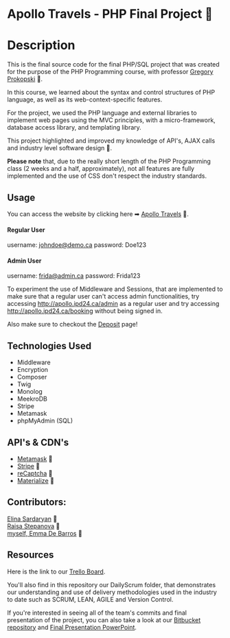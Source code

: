 # Apollo Travels - PHP Final Project 🚀
# Description

This is the final source code for the final PHP/SQL project that was created for the purpose of the PHP Programming course, with professor [Gregory Prokopski](https://www.linkedin.com/in/prokopski/) 🔗.

In this course, we learned about the syntax and control structures of PHP language, as well as its web-context-specific features.

For the project, we used the PHP language and external libraries to implement web pages using the MVC principles, with a micro-framework, database access library, and templating library.

This project highlighted and improved my knowledge of API's, AJAX calls and industry level software design 🎨.

**Please note** that, due to the really short length of the PHP Programming class (2 weeks and a half, approximately), not all features are fully implemented and the use of CSS don't respect the industry standards.

## Usage

You can access the website by clicking here ➡ [Apollo Travels](http://apollo.ipd24.ca/) 🔗.

#### Regular User
username: johndoe@demo.ca
password: Doe123

#### Admin User
username: frida@admin.ca
password: Frida123

To experiment the use of Middleware and Sessions, that are implemented to make sure that a regular user can't access admin functionalities, try accessing <http://apollo.ipd24.ca/admin> as a regular user and try accessing <http://apollo.ipd24.ca/booking> without being signed in.

Also make sure to checkout the [Deposit](http://apollo.ipd24.ca/bookingdeposit) page!

## Technologies Used

* Middleware
* Encryption
* Composer
* Twig
* Monolog
* MeekroDB
* Stripe
* Metamask
* phpMyAdmin (SQL)

## API's & CDN's
* [Metamask](https://docs.metamask.io/guide/) 🔗
* [Stripe](https://stripe.com/docs) 🔗
* [reCaptcha](https://www.google.com/recaptcha/about/) 🔗
* [Materialize](https://materializecss.com/getting-started.html) 🔗


## Contributors:
[Elina Sardaryan](https://www.linkedin.com/in/elina-sardaryan/) 🔗   
[Raisa Stepanova](https://www.linkedin.com/in/raisa-stepanova-timina-0b711a202/) 🔗   
[myself, Emma De Barros](https://www.linkedin.com/in/emma-de-barros/) 🔗

## Resources

Here is the link to our [Trello Board](https://trello.com/b/KQgY9ITw/apollotravels).

You'll also find in this repository our DailyScrum folder, that demonstrates our understanding and use of delivery methodologies used in the industry to date such as SCRUM, LEAN, AGILE and Version Control. 

If you're interested in seeing all of the team's commits and final presentation of the project, you can also take a look at our [Bitbucket repository](https://bitbucket.org/emma96/apollotravels/src/master/) and [Final Presentation PowerPoint](https://johnabbott-my.sharepoint.com/:p:/r/personal/6169535_johnabbottcollege_net/_layouts/15/Doc.aspx?sourcedoc=%7B8188546C-C7D4-4EB8-A8B8-41ED9CF69B3F%7D&file=Presentation6.pptx&wdOrigin=OFFICECOM-WEB.START.REC&ct=1622410717283&action=edit&mobileredirect=true).
